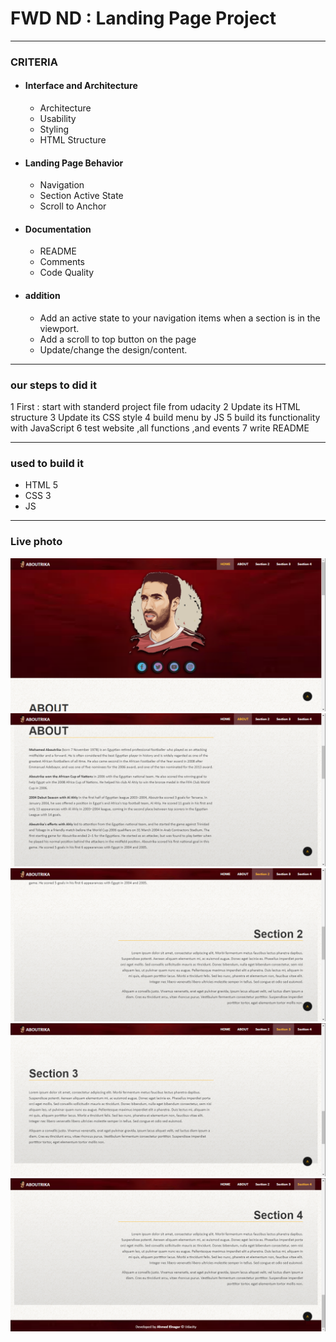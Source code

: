 # FWD ND : Landing Page Project

<hr>

### CRITERIA

- #### Interface and Architecture

  - Architecture
  - Usability
  - Styling
  - HTML Structure

- #### Landing Page Behavior

  - Navigation
  - Section Active State
  - Scroll to Anchor

- #### Documentation

  - README
  - Comments
  - Code Quality

- #### addition
  - Add an active state to your navigation items when a section is in the viewport.
  - Add a scroll to top button on the page
  - Update/change the design/content.

<hr>

### our steps to did it

1 First : start with standerd project file from udacity
2 Update its HTML structure
3 Update its CSS style
4 build menu by JS
5 build its functionality with JavaScript
6 test website ,all functions ,and events
7 write README

<hr>

### used to build it

- HTML 5
- CSS 3
- JS

<hr>

### Live photo

![live 1](/live-photo/1.png)
![live 2](/live-photo/2.png)
![live 3](/live-photo/3.png)
![live 4](/live-photo/4.png)
![live 5](/live-photo/5.png)
